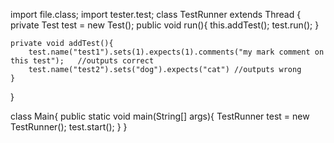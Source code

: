 
import file.class;
import tester.test;
class TestRunner extends Thread {
    private Test test = new Test();
    public void run(){
        this.addTest();
        test.run();
    }

    private void addTest(){
        test.name("test1").sets(1).expects(1).comments("my mark comment on this test");   //outputs correct
        test.name("test2").sets("dog").expects("cat") //outputs wrong
    }
}

class Main{
    public static void main(String[] args){
        TestRunner test = new TestRunner();
        test.start();
    }
}

